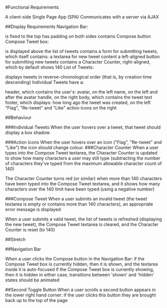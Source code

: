 #Functional Requirements

A client-side Single Page App (SPA)
Communicates with a server via AJAX

##Display Requirements
Navigation Bar:

is fixed to the top
has padding on both sides
contains Compose button
Compose Tweet box:

is displayed above the list of tweets
contains a form for submitting tweets, which itself contains:
a textarea for new tweet content
a left-aligned button for submitting new tweets
contains a Character Counter, right-aligned, which by default shows 140
List of Tweets:

displays tweets in reverse-chronological order (that is, by creation time descending)
Individual Tweets have a:

header, which contains the user's:
avatar, on the left
name, on the left and after the avatar
handle, on the right
body, which contains the tweet text
footer, which displays:
how long ago the tweet was created, on the left
"Flag", "Re-tweet" and "Like" action icons on the right

##Behaviour

###Individual Tweets
When the user hovers over a tweet, that tweet should display a box shadow.

###Action Icons
When the user hovers over an icon ("Flag", "Re-tweet" and "Like") the icon should change colour.
###Character Counter
When a user types into the Compose Tweet textarea, the Character Counter is updated to show how many characters a user may still type (subtracting the number of characters they've typed from the maximum allowable character count of 140)

The Character Counter turns red (or similar) when more than 140 characters have been typed into the Compose Tweet textarea, and it shows how many characters over the 140 limit have been typed (using a negative number)

###Compose Tweet
When a user submits an invalid tweet (the tweet textarea is empty or contains more than 140 characters), an appropriate error message is displayed

When a user submits a valid tweet, the list of tweets is refreshed (displaying the new tweet), the Compose Tweet textarea is cleared, and the Character Counter is reset (to 140)

##Stretch

##Navigation Bar

When a user clicks the Compose button in the Navigation Bar:
if the Compose Tweet box is currently hidden, then it is shown, and the textarea inside it is auto-focused
if the Compose Tweet box is currently showing, then it is hidden
in either case, transitions between 'shown' and 'hidden' states should be animated

##Second Toggle Button
When a user scrolls a second button appears in the lower right hand corner:
if the user clicks this button they are brought back up to the top of the page